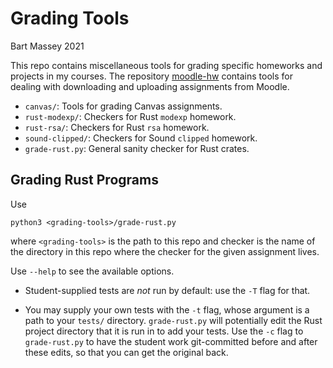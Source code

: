 # Grading Tools
Bart Massey 2021

This repo contains miscellaneous tools for grading specific homeworks
and projects in my courses. The repository
[moodle-hw](http://github.com/BartMassey/moodle-hw) contains
tools for dealing with downloading and uploading assignments
from Moodle.

* `canvas/`: Tools for grading Canvas assignments.
* `rust-modexp/`: Checkers for Rust `modexp` homework.
* `rust-rsa/`: Checkers for Rust `rsa` homework.
* `sound-clipped/`: Checkers for Sound `clipped` homework.
* `grade-rust.py`: General sanity checker for Rust crates.

## Grading Rust Programs

Use

    python3 <grading-tools>/grade-rust.py

where `<grading-tools>` is the path to this repo and
checker is the name of the directory in this repo where the
checker for the given assignment lives.

Use `--help` to see the available options.

* Student-supplied tests are *not* run by default:
  use the `-T` flag for that.

* You may supply your own tests with the `-t` flag, whose
  argument is a path to your `tests/`
  directory. `grade-rust.py` will potentially edit the Rust
  project directory that it is run in to add your tests.
  Use the `-c` flag to `grade-rust.py` to have the student
  work git-committed before and after these edits, so that
  you can get the original back.
